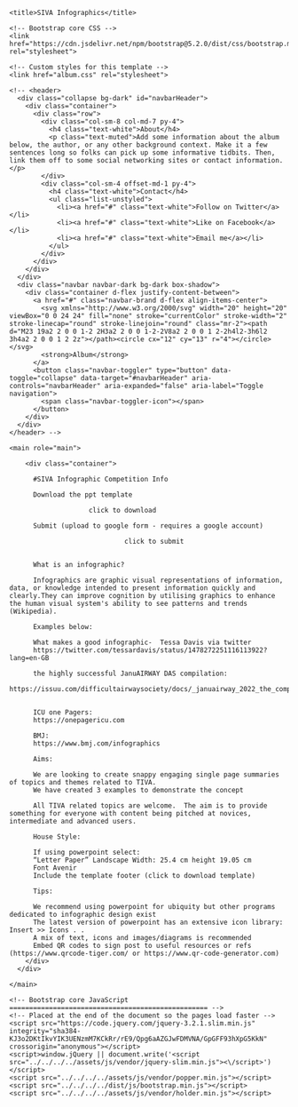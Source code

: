 <!doctype html>
<html lang="en">
  <head>
    <meta charset="utf-8">
    <meta name="viewport" content="width=device-width, initial-scale=1, shrink-to-fit=no">
    <meta name="description" content="">
    <meta name="author" content="">
    <link rel="icon" href="../../../../favicon.ico">

    <title>SIVA Infographics</title>

    <!-- Bootstrap core CSS -->
    <link href="https://cdn.jsdelivr.net/npm/bootstrap@5.2.0/dist/css/bootstrap.min.css" rel="stylesheet">

    <!-- Custom styles for this template -->
    <link href="album.css" rel="stylesheet">
  </head>

  <body>

    <!-- <header>
      <div class="collapse bg-dark" id="navbarHeader">
        <div class="container">
          <div class="row">
            <div class="col-sm-8 col-md-7 py-4">
              <h4 class="text-white">About</h4>
              <p class="text-muted">Add some information about the album below, the author, or any other background context. Make it a few sentences long so folks can pick up some informative tidbits. Then, link them off to some social networking sites or contact information.</p>
            </div>
            <div class="col-sm-4 offset-md-1 py-4">
              <h4 class="text-white">Contact</h4>
              <ul class="list-unstyled">
                <li><a href="#" class="text-white">Follow on Twitter</a></li>
                <li><a href="#" class="text-white">Like on Facebook</a></li>
                <li><a href="#" class="text-white">Email me</a></li>
              </ul>
            </div>
          </div>
        </div>
      </div>
      <div class="navbar navbar-dark bg-dark box-shadow">
        <div class="container d-flex justify-content-between">
          <a href="#" class="navbar-brand d-flex align-items-center">
            <svg xmlns="http://www.w3.org/2000/svg" width="20" height="20" viewBox="0 0 24 24" fill="none" stroke="currentColor" stroke-width="2" stroke-linecap="round" stroke-linejoin="round" class="mr-2"><path d="M23 19a2 2 0 0 1-2 2H3a2 2 0 0 1-2-2V8a2 2 0 0 1 2-2h4l2-3h6l2 3h4a2 2 0 0 1 2 2z"></path><circle cx="12" cy="13" r="4"></circle></svg>
            <strong>Album</strong>
          </a>
          <button class="navbar-toggler" type="button" data-toggle="collapse" data-target="#navbarHeader" aria-controls="navbarHeader" aria-expanded="false" aria-label="Toggle navigation">
            <span class="navbar-toggler-icon"></span>
          </button>
        </div>
      </div>
    </header> -->

    <main role="main">

        <div class="container">

          #SIVA Infographic Competition Info

          Download the ppt template
                           
                        click to download
          
          Submit (upload to google form - requires a google account)
          
                                 click to submit
                               
          
          What is an infographic?
          
          Infographics are graphic visual representations of information, data, or knowledge intended to present information quickly and clearly.They can improve cognition by utilising graphics to enhance the human visual system's ability to see patterns and trends (Wikipedia).
          
          Examples below:
          
          What makes a good infographic-  Tessa Davis via twitter
          https://twitter.com/tessardavis/status/1478272251116113922?lang=en-GB
          
          the highly successful JanuAIRWAY DAS compilation:
          https://issuu.com/difficultairwaysociety/docs/_januairway_2022_the_compilation
          
          
          ICU one Pagers:
          https://onepagericu.com
          
          BMJ:
          https://www.bmj.com/infographics
          
          Aims:
          
          We are looking to create snappy engaging single page summaries of topics and themes related to TIVA.
          We have created 3 examples to demonstrate the concept
          
          All TIVA related topics are welcome.  The aim is to provide something for everyone with content being pitched at novices, intermediate and advanced users. 
          
          House Style:
          
          If using powerpoint select:
          “Letter Paper” Landscape Width: 25.4 cm height 19.05 cm
          Font Avenir 
          Include the template footer (click to download template)
          
          Tips:
          
          We recommend using powerpoint for ubiquity but other programs dedicated to infographic design exist
          The latest version of powerpoint has an extensive icon library: Insert >> Icons . .
          A mix of text, icons and images/diagrams is recommended
          Embed QR codes to sign post to useful resources or refs (https://www.qrcode-tiger.com/ or https://www.qr-code-generator.com)
        </div>
      </div>

    </main>

   <!--  <footer class="text-muted">
      <div class="container">
        <p class="float-right">
          <a href="#">Back to top</a>
        </p>
        <p>Album example is &copy; Bootstrap, but please download and customize it for yourself!</p>
        <p>New to Bootstrap? <a href="../../">Visit the homepage</a> or read our <a href="../../getting-started/">getting started guide</a>.</p>
      </div>
    </footer> -->

    <!-- Bootstrap core JavaScript
    ================================================== -->
    <!-- Placed at the end of the document so the pages load faster -->
    <script src="https://code.jquery.com/jquery-3.2.1.slim.min.js" integrity="sha384-KJ3o2DKtIkvYIK3UENzmM7KCkRr/rE9/Qpg6aAZGJwFDMVNA/GpGFF93hXpG5KkN" crossorigin="anonymous"></script>
    <script>window.jQuery || document.write('<script src="../../../../assets/js/vendor/jquery-slim.min.js"><\/script>')</script>
    <script src="../../../../assets/js/vendor/popper.min.js"></script>
    <script src="../../../../dist/js/bootstrap.min.js"></script>
    <script src="../../../../assets/js/vendor/holder.min.js"></script>
  </body>
</html>
